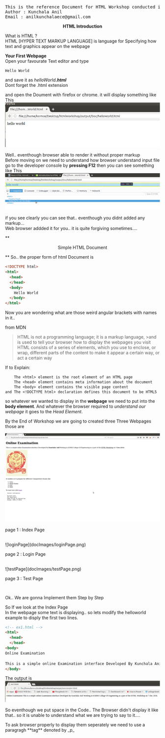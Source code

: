 <pre>
This is the reference Document for HTML Workshop conducted in KSRM College Of Engineering
Author : Kunchala Anil
Email : anilkunchalaece@gmail.com
</pre>
**<p align="center"> HTML Introduction</p>**
What is HTML ? <br>
HTML [HYPER TEXT MARKUP LANGUAGE] is language for Specifying how text and graphics appear on the webpage
<br>

**Your First Webpage** <br>
Open your favourate Text editor and type <br>
```
Hello World
```
and save it as <em>helloWorld<strong>.html</strong></em> <br>
Dont forget the .html extension

and open the Doument with firefox or chrome. it will display something like This
![helloWorld Output](docImages/helloWorld.png)

Well.. eventhough browser able to render it without proper markup <br>
Before moving on we need to understand how browser understand input file
<br>
go to the developer console by **pressing F12**
then you can see something like This
![helloWorld Debug Console](docImages/helloWorldF12.png)

if you see clearly you can see that.. eventhough you didnt added any markup...<br>
Web browser addded it for you.. it is quite forgiving sometimes....

**<p align="center"> Simple HTML Document </p> **
So.. the proper form of html Document is
```html
<!DOCTYPE html>
<html>
  <head>
  </head>
  <body>
    Hello World
  </body>
</html>
```

Now you are wondering what are those weird angular brackets with names in it..

from MDN
>HTML is not a programming language; it is a markup language, >and is used to tell your browser how to display the webpages you visit
 HTML consists of a series of elements, which you use to enclose, or wrap, different parts of the content to make it appear a certain way, or act a certain way

If to Explain:

```
    The <html> element is the root element of an HTML page
    The <head> element contains meta information about the document
    The <body> element contains the visible page content
and The <!DOCTYPE html> declaration defines this document to be HTML5

```

so whatever we wanted to display in the **webpage** we need to put into the **body element**. And whatever the browser required to _understand our webpage_ it goes to the _Head Element_.

By the End of Workshop we are going to created three Three Webpages
those are

![IndexPage](docImages/index.png)
<p> page 1 : Index Page </p>
<br>
![loginPage](docImages/loginPage.png)
<p> page 2 : Login Page </p>
<br>
![testPage](docImages/testPage.png)
<p> page 3 : Test Page </p>
<br>

Ok.. We are gonna Implement them Step by Step <br>

So If we look at the Index Page <br>
In the webpage some text is displaying.. so lets modify the helloworld example to disply the first two lines.

```html
<!-- ex1.html -->
<html>
  <head>
  </head>
<body>
Online Examination

This is a simple online Examination interface Developed By Kunchala Anil Working in KSRM College Of Engineering as a part of the HTML Workshop on 7 Dec 2016.
</body>
```
The output is
![ex1.html output](docImages/ex1.png)
</p>
So eventhough we put space in the Code.. The Browser didn't display it like that.. so it is unable to understand what we are trying to say to it....
</p>

</p>
To ask browser properly to display them seperately we need to use a paragragh **tag** denoted by _p_


</p>
